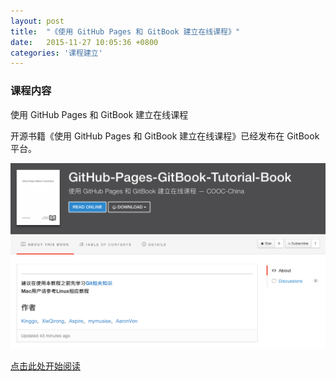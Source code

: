 ```yaml
---
layout: post
title:  "《使用 GitHub Pages 和 GitBook 建立在线课程》"
date:   2015-11-27 10:05:36 +0800
categories: '课程建立'
---
```

### 课程内容
使用 GitHub Pages 和 GitBook 建立在线课程

开源书籍《使用 GitHub Pages 和 GitBook 建立在线课程》已经发布在 GitBook 平台。

![](/images/2015-11-27/github-pages-gitbook-tutorial-book.png)

[点击此处开始阅读](https://www.gitbook.com/book/cooc-china/gitbook-tutorial/details)
